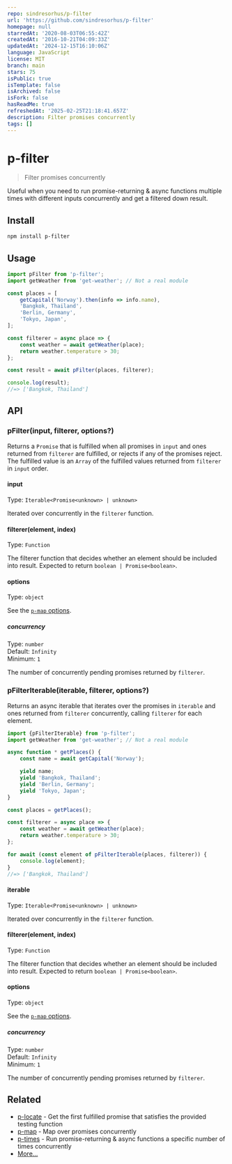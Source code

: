 ```yaml
---
repo: sindresorhus/p-filter
url: 'https://github.com/sindresorhus/p-filter'
homepage: null
starredAt: '2020-08-03T06:55:42Z'
createdAt: '2016-10-21T04:09:33Z'
updatedAt: '2024-12-15T16:10:06Z'
language: JavaScript
license: MIT
branch: main
stars: 75
isPublic: true
isTemplate: false
isArchived: false
isFork: false
hasReadMe: true
refreshedAt: '2025-02-25T21:18:41.657Z'
description: Filter promises concurrently
tags: []
---
```


# p-filter

> Filter promises concurrently

Useful when you need to run promise-returning & async functions multiple times with different inputs concurrently and get a filtered down result.

## Install

```sh
npm install p-filter
```

## Usage

```js
import pFilter from 'p-filter';
import getWeather from 'get-weather'; // Not a real module

const places = [
	getCapital('Norway').then(info => info.name),
	'Bangkok, Thailand',
	'Berlin, Germany',
	'Tokyo, Japan',
];

const filterer = async place => {
	const weather = await getWeather(place);
	return weather.temperature > 30;
};

const result = await pFilter(places, filterer);

console.log(result);
//=> ['Bangkok, Thailand']
```

## API

### pFilter(input, filterer, options?)

Returns a `Promise` that is fulfilled when all promises in `input` and ones returned from `filterer` are fulfilled, or rejects if any of the promises reject. The fulfilled value is an `Array` of the fulfilled values returned from `filterer` in `input` order.

#### input

Type: `Iterable<Promise<unknown> | unknown>`

Iterated over concurrently in the `filterer` function.

#### filterer(element, index)

Type: `Function`

The filterer function that decides whether an element should be included into result. Expected to return `boolean | Promise<boolean>`.

#### options

Type: `object`

See the [`p-map` options](https://github.com/sindresorhus/p-map#options).

##### concurrency

Type: `number`\
Default: `Infinity`\
Minimum: `1`

The number of concurrently pending promises returned by `filterer`.

### pFilterIterable(iterable, filterer, options?)

Returns an async iterable that iterates over the promises in `iterable` and ones returned from `filterer` concurrently, calling `filterer` for each element.

```js
import {pFilterIterable} from 'p-filter';
import getWeather from 'get-weather'; // Not a real module

async function * getPlaces() {
	const name = await getCapital('Norway');

	yield name;
	yield 'Bangkok, Thailand';
	yield 'Berlin, Germany';
	yield 'Tokyo, Japan';
}

const places = getPlaces();

const filterer = async place => {
	const weather = await getWeather(place);
	return weather.temperature > 30;
};

for await (const element of pFilterIterable(places, filterer)) {
	console.log(element);
}
//=> ['Bangkok, Thailand']
```

#### iterable

Type: `Iterable<Promise<unknown> | unknown>`

Iterated over concurrently in the `filterer` function.

#### filterer(element, index)

Type: `Function`

The filterer function that decides whether an element should be included into result. Expected to return `boolean | Promise<boolean>`.

#### options

Type: `object`

See the [`p-map` options](https://github.com/sindresorhus/p-map#options).

##### concurrency

Type: `number`\
Default: `Infinity`\
Minimum: `1`

The number of concurrently pending promises returned by `filterer`.

## Related

- [p-locate](https://github.com/sindresorhus/p-locate) - Get the first fulfilled promise that satisfies the provided testing function
- [p-map](https://github.com/sindresorhus/p-map) - Map over promises concurrently
- [p-times](https://github.com/sindresorhus/p-times) - Run promise-returning & async functions a specific number of times concurrently
- [More…](https://github.com/sindresorhus/promise-fun)

